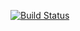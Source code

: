 [![Build Status](https://travis-ci.org/igxactly/201608-sigoss-workshop-test.svg?branch=master)](https://travis-ci.org/igxactly/201608-sigoss-workshop-test)
